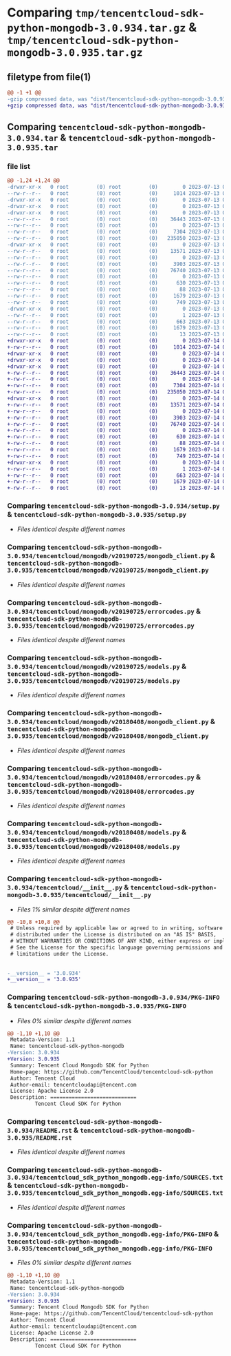 # Comparing `tmp/tencentcloud-sdk-python-mongodb-3.0.934.tar.gz` & `tmp/tencentcloud-sdk-python-mongodb-3.0.935.tar.gz`

## filetype from file(1)

```diff
@@ -1 +1 @@
-gzip compressed data, was "dist/tencentcloud-sdk-python-mongodb-3.0.934.tar", last modified: Thu Jul 13 00:26:17 2023, max compression
+gzip compressed data, was "dist/tencentcloud-sdk-python-mongodb-3.0.935.tar", last modified: Fri Jul 14 00:34:28 2023, max compression
```

## Comparing `tencentcloud-sdk-python-mongodb-3.0.934.tar` & `tencentcloud-sdk-python-mongodb-3.0.935.tar`

### file list

```diff
@@ -1,24 +1,24 @@
-drwxr-xr-x   0 root         (0) root         (0)        0 2023-07-13 00:26:17.000000 tencentcloud-sdk-python-mongodb-3.0.934/
--rw-r--r--   0 root         (0) root         (0)     1014 2023-07-13 00:26:16.000000 tencentcloud-sdk-python-mongodb-3.0.934/setup.py
-drwxr-xr-x   0 root         (0) root         (0)        0 2023-07-13 00:26:17.000000 tencentcloud-sdk-python-mongodb-3.0.934/tencentcloud/
-drwxr-xr-x   0 root         (0) root         (0)        0 2023-07-13 00:26:17.000000 tencentcloud-sdk-python-mongodb-3.0.934/tencentcloud/mongodb/
-drwxr-xr-x   0 root         (0) root         (0)        0 2023-07-13 00:26:17.000000 tencentcloud-sdk-python-mongodb-3.0.934/tencentcloud/mongodb/v20190725/
--rw-r--r--   0 root         (0) root         (0)    36443 2023-07-13 00:26:16.000000 tencentcloud-sdk-python-mongodb-3.0.934/tencentcloud/mongodb/v20190725/mongodb_client.py
--rw-r--r--   0 root         (0) root         (0)        0 2023-07-13 00:26:16.000000 tencentcloud-sdk-python-mongodb-3.0.934/tencentcloud/mongodb/v20190725/__init__.py
--rw-r--r--   0 root         (0) root         (0)     7304 2023-07-13 00:26:16.000000 tencentcloud-sdk-python-mongodb-3.0.934/tencentcloud/mongodb/v20190725/errorcodes.py
--rw-r--r--   0 root         (0) root         (0)   235050 2023-07-13 00:26:16.000000 tencentcloud-sdk-python-mongodb-3.0.934/tencentcloud/mongodb/v20190725/models.py
-drwxr-xr-x   0 root         (0) root         (0)        0 2023-07-13 00:26:17.000000 tencentcloud-sdk-python-mongodb-3.0.934/tencentcloud/mongodb/v20180408/
--rw-r--r--   0 root         (0) root         (0)    13571 2023-07-13 00:26:16.000000 tencentcloud-sdk-python-mongodb-3.0.934/tencentcloud/mongodb/v20180408/mongodb_client.py
--rw-r--r--   0 root         (0) root         (0)        0 2023-07-13 00:26:16.000000 tencentcloud-sdk-python-mongodb-3.0.934/tencentcloud/mongodb/v20180408/__init__.py
--rw-r--r--   0 root         (0) root         (0)     3903 2023-07-13 00:26:16.000000 tencentcloud-sdk-python-mongodb-3.0.934/tencentcloud/mongodb/v20180408/errorcodes.py
--rw-r--r--   0 root         (0) root         (0)    76740 2023-07-13 00:26:16.000000 tencentcloud-sdk-python-mongodb-3.0.934/tencentcloud/mongodb/v20180408/models.py
--rw-r--r--   0 root         (0) root         (0)        0 2023-07-13 00:26:16.000000 tencentcloud-sdk-python-mongodb-3.0.934/tencentcloud/mongodb/__init__.py
--rw-r--r--   0 root         (0) root         (0)      630 2023-07-13 00:26:16.000000 tencentcloud-sdk-python-mongodb-3.0.934/tencentcloud/__init__.py
--rw-r--r--   0 root         (0) root         (0)       88 2023-07-13 00:26:17.000000 tencentcloud-sdk-python-mongodb-3.0.934/setup.cfg
--rw-r--r--   0 root         (0) root         (0)     1679 2023-07-13 00:26:17.000000 tencentcloud-sdk-python-mongodb-3.0.934/PKG-INFO
--rw-r--r--   0 root         (0) root         (0)      749 2023-07-13 00:26:16.000000 tencentcloud-sdk-python-mongodb-3.0.934/README.rst
-drwxr-xr-x   0 root         (0) root         (0)        0 2023-07-13 00:26:17.000000 tencentcloud-sdk-python-mongodb-3.0.934/tencentcloud_sdk_python_mongodb.egg-info/
--rw-r--r--   0 root         (0) root         (0)        1 2023-07-13 00:26:17.000000 tencentcloud-sdk-python-mongodb-3.0.934/tencentcloud_sdk_python_mongodb.egg-info/dependency_links.txt
--rw-r--r--   0 root         (0) root         (0)      663 2023-07-13 00:26:17.000000 tencentcloud-sdk-python-mongodb-3.0.934/tencentcloud_sdk_python_mongodb.egg-info/SOURCES.txt
--rw-r--r--   0 root         (0) root         (0)     1679 2023-07-13 00:26:17.000000 tencentcloud-sdk-python-mongodb-3.0.934/tencentcloud_sdk_python_mongodb.egg-info/PKG-INFO
--rw-r--r--   0 root         (0) root         (0)       13 2023-07-13 00:26:17.000000 tencentcloud-sdk-python-mongodb-3.0.934/tencentcloud_sdk_python_mongodb.egg-info/top_level.txt
+drwxr-xr-x   0 root         (0) root         (0)        0 2023-07-14 00:34:28.000000 tencentcloud-sdk-python-mongodb-3.0.935/
+-rw-r--r--   0 root         (0) root         (0)     1014 2023-07-14 00:34:28.000000 tencentcloud-sdk-python-mongodb-3.0.935/setup.py
+drwxr-xr-x   0 root         (0) root         (0)        0 2023-07-14 00:34:28.000000 tencentcloud-sdk-python-mongodb-3.0.935/tencentcloud/
+drwxr-xr-x   0 root         (0) root         (0)        0 2023-07-14 00:34:28.000000 tencentcloud-sdk-python-mongodb-3.0.935/tencentcloud/mongodb/
+drwxr-xr-x   0 root         (0) root         (0)        0 2023-07-14 00:34:28.000000 tencentcloud-sdk-python-mongodb-3.0.935/tencentcloud/mongodb/v20190725/
+-rw-r--r--   0 root         (0) root         (0)    36443 2023-07-14 00:34:28.000000 tencentcloud-sdk-python-mongodb-3.0.935/tencentcloud/mongodb/v20190725/mongodb_client.py
+-rw-r--r--   0 root         (0) root         (0)        0 2023-07-14 00:34:28.000000 tencentcloud-sdk-python-mongodb-3.0.935/tencentcloud/mongodb/v20190725/__init__.py
+-rw-r--r--   0 root         (0) root         (0)     7304 2023-07-14 00:34:28.000000 tencentcloud-sdk-python-mongodb-3.0.935/tencentcloud/mongodb/v20190725/errorcodes.py
+-rw-r--r--   0 root         (0) root         (0)   235050 2023-07-14 00:34:28.000000 tencentcloud-sdk-python-mongodb-3.0.935/tencentcloud/mongodb/v20190725/models.py
+drwxr-xr-x   0 root         (0) root         (0)        0 2023-07-14 00:34:28.000000 tencentcloud-sdk-python-mongodb-3.0.935/tencentcloud/mongodb/v20180408/
+-rw-r--r--   0 root         (0) root         (0)    13571 2023-07-14 00:34:28.000000 tencentcloud-sdk-python-mongodb-3.0.935/tencentcloud/mongodb/v20180408/mongodb_client.py
+-rw-r--r--   0 root         (0) root         (0)        0 2023-07-14 00:34:28.000000 tencentcloud-sdk-python-mongodb-3.0.935/tencentcloud/mongodb/v20180408/__init__.py
+-rw-r--r--   0 root         (0) root         (0)     3903 2023-07-14 00:34:28.000000 tencentcloud-sdk-python-mongodb-3.0.935/tencentcloud/mongodb/v20180408/errorcodes.py
+-rw-r--r--   0 root         (0) root         (0)    76740 2023-07-14 00:34:28.000000 tencentcloud-sdk-python-mongodb-3.0.935/tencentcloud/mongodb/v20180408/models.py
+-rw-r--r--   0 root         (0) root         (0)        0 2023-07-14 00:34:28.000000 tencentcloud-sdk-python-mongodb-3.0.935/tencentcloud/mongodb/__init__.py
+-rw-r--r--   0 root         (0) root         (0)      630 2023-07-14 00:34:28.000000 tencentcloud-sdk-python-mongodb-3.0.935/tencentcloud/__init__.py
+-rw-r--r--   0 root         (0) root         (0)       88 2023-07-14 00:34:28.000000 tencentcloud-sdk-python-mongodb-3.0.935/setup.cfg
+-rw-r--r--   0 root         (0) root         (0)     1679 2023-07-14 00:34:28.000000 tencentcloud-sdk-python-mongodb-3.0.935/PKG-INFO
+-rw-r--r--   0 root         (0) root         (0)      749 2023-07-14 00:34:28.000000 tencentcloud-sdk-python-mongodb-3.0.935/README.rst
+drwxr-xr-x   0 root         (0) root         (0)        0 2023-07-14 00:34:28.000000 tencentcloud-sdk-python-mongodb-3.0.935/tencentcloud_sdk_python_mongodb.egg-info/
+-rw-r--r--   0 root         (0) root         (0)        1 2023-07-14 00:34:28.000000 tencentcloud-sdk-python-mongodb-3.0.935/tencentcloud_sdk_python_mongodb.egg-info/dependency_links.txt
+-rw-r--r--   0 root         (0) root         (0)      663 2023-07-14 00:34:28.000000 tencentcloud-sdk-python-mongodb-3.0.935/tencentcloud_sdk_python_mongodb.egg-info/SOURCES.txt
+-rw-r--r--   0 root         (0) root         (0)     1679 2023-07-14 00:34:28.000000 tencentcloud-sdk-python-mongodb-3.0.935/tencentcloud_sdk_python_mongodb.egg-info/PKG-INFO
+-rw-r--r--   0 root         (0) root         (0)       13 2023-07-14 00:34:28.000000 tencentcloud-sdk-python-mongodb-3.0.935/tencentcloud_sdk_python_mongodb.egg-info/top_level.txt
```

### Comparing `tencentcloud-sdk-python-mongodb-3.0.934/setup.py` & `tencentcloud-sdk-python-mongodb-3.0.935/setup.py`

 * *Files identical despite different names*

### Comparing `tencentcloud-sdk-python-mongodb-3.0.934/tencentcloud/mongodb/v20190725/mongodb_client.py` & `tencentcloud-sdk-python-mongodb-3.0.935/tencentcloud/mongodb/v20190725/mongodb_client.py`

 * *Files identical despite different names*

### Comparing `tencentcloud-sdk-python-mongodb-3.0.934/tencentcloud/mongodb/v20190725/errorcodes.py` & `tencentcloud-sdk-python-mongodb-3.0.935/tencentcloud/mongodb/v20190725/errorcodes.py`

 * *Files identical despite different names*

### Comparing `tencentcloud-sdk-python-mongodb-3.0.934/tencentcloud/mongodb/v20190725/models.py` & `tencentcloud-sdk-python-mongodb-3.0.935/tencentcloud/mongodb/v20190725/models.py`

 * *Files identical despite different names*

### Comparing `tencentcloud-sdk-python-mongodb-3.0.934/tencentcloud/mongodb/v20180408/mongodb_client.py` & `tencentcloud-sdk-python-mongodb-3.0.935/tencentcloud/mongodb/v20180408/mongodb_client.py`

 * *Files identical despite different names*

### Comparing `tencentcloud-sdk-python-mongodb-3.0.934/tencentcloud/mongodb/v20180408/errorcodes.py` & `tencentcloud-sdk-python-mongodb-3.0.935/tencentcloud/mongodb/v20180408/errorcodes.py`

 * *Files identical despite different names*

### Comparing `tencentcloud-sdk-python-mongodb-3.0.934/tencentcloud/mongodb/v20180408/models.py` & `tencentcloud-sdk-python-mongodb-3.0.935/tencentcloud/mongodb/v20180408/models.py`

 * *Files identical despite different names*

### Comparing `tencentcloud-sdk-python-mongodb-3.0.934/tencentcloud/__init__.py` & `tencentcloud-sdk-python-mongodb-3.0.935/tencentcloud/__init__.py`

 * *Files 1% similar despite different names*

```diff
@@ -10,8 +10,8 @@
 # Unless required by applicable law or agreed to in writing, software
 # distributed under the License is distributed on an "AS IS" BASIS,
 # WITHOUT WARRANTIES OR CONDITIONS OF ANY KIND, either express or implied.
 # See the License for the specific language governing permissions and
 # limitations under the License.
 
 
-__version__ = '3.0.934'
+__version__ = '3.0.935'
```

### Comparing `tencentcloud-sdk-python-mongodb-3.0.934/PKG-INFO` & `tencentcloud-sdk-python-mongodb-3.0.935/PKG-INFO`

 * *Files 0% similar despite different names*

```diff
@@ -1,10 +1,10 @@
 Metadata-Version: 1.1
 Name: tencentcloud-sdk-python-mongodb
-Version: 3.0.934
+Version: 3.0.935
 Summary: Tencent Cloud Mongodb SDK for Python
 Home-page: https://github.com/TencentCloud/tencentcloud-sdk-python
 Author: Tencent Cloud
 Author-email: tencentcloudapi@tencent.com
 License: Apache License 2.0
 Description: ============================
         Tencent Cloud SDK for Python
```

### Comparing `tencentcloud-sdk-python-mongodb-3.0.934/README.rst` & `tencentcloud-sdk-python-mongodb-3.0.935/README.rst`

 * *Files identical despite different names*

### Comparing `tencentcloud-sdk-python-mongodb-3.0.934/tencentcloud_sdk_python_mongodb.egg-info/SOURCES.txt` & `tencentcloud-sdk-python-mongodb-3.0.935/tencentcloud_sdk_python_mongodb.egg-info/SOURCES.txt`

 * *Files identical despite different names*

### Comparing `tencentcloud-sdk-python-mongodb-3.0.934/tencentcloud_sdk_python_mongodb.egg-info/PKG-INFO` & `tencentcloud-sdk-python-mongodb-3.0.935/tencentcloud_sdk_python_mongodb.egg-info/PKG-INFO`

 * *Files 0% similar despite different names*

```diff
@@ -1,10 +1,10 @@
 Metadata-Version: 1.1
 Name: tencentcloud-sdk-python-mongodb
-Version: 3.0.934
+Version: 3.0.935
 Summary: Tencent Cloud Mongodb SDK for Python
 Home-page: https://github.com/TencentCloud/tencentcloud-sdk-python
 Author: Tencent Cloud
 Author-email: tencentcloudapi@tencent.com
 License: Apache License 2.0
 Description: ============================
         Tencent Cloud SDK for Python
```

